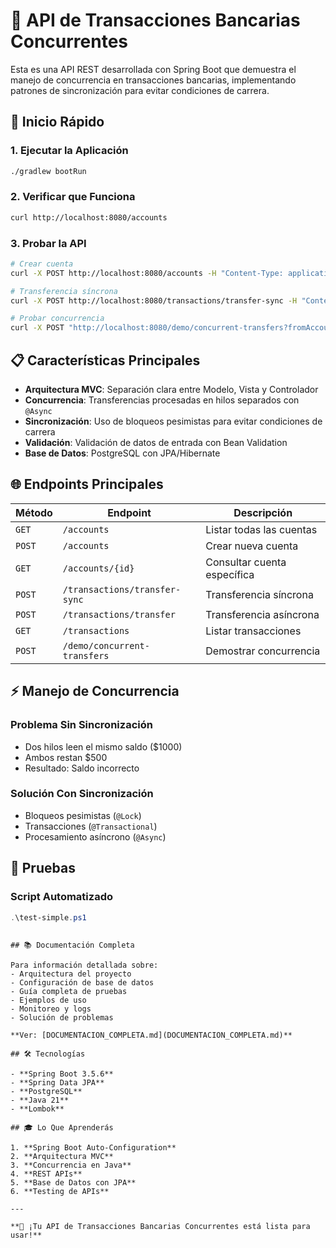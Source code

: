 # 🏦 API de Transacciones Bancarias Concurrentes

Esta es una API REST desarrollada con Spring Boot que demuestra el manejo de concurrencia en transacciones bancarias, implementando patrones de sincronización para evitar condiciones de carrera.

## 🚀 Inicio Rápido

### 1. Ejecutar la Aplicación
```bash
./gradlew bootRun
```

### 2. Verificar que Funciona
```bash
curl http://localhost:8080/accounts
```

### 3. Probar la API
```bash
# Crear cuenta
curl -X POST http://localhost:8080/accounts -H "Content-Type: application/json" -d '{"owner":"Test","initialBalance":1000.00}'

# Transferencia síncrona
curl -X POST http://localhost:8080/transactions/transfer-sync -H "Content-Type: application/json" -d '{"fromAccountId":1,"toAccountId":2,"amount":100.00}'

# Probar concurrencia
curl -X POST "http://localhost:8080/demo/concurrent-transfers?fromAccountId=1&toAccountId=2&amount=10.00&numberOfTransfers=3"
```

## 📋 Características Principales

- **Arquitectura MVC**: Separación clara entre Modelo, Vista y Controlador
- **Concurrencia**: Transferencias procesadas en hilos separados con `@Async`
- **Sincronización**: Uso de bloqueos pesimistas para evitar condiciones de carrera
- **Validación**: Validación de datos de entrada con Bean Validation
- **Base de Datos**: PostgreSQL con JPA/Hibernate

## 🌐 Endpoints Principales

| Método | Endpoint | Descripción |
|--------|----------|-------------|
| `GET` | `/accounts` | Listar todas las cuentas |
| `POST` | `/accounts` | Crear nueva cuenta |
| `GET` | `/accounts/{id}` | Consultar cuenta específica |
| `POST` | `/transactions/transfer-sync` | Transferencia síncrona |
| `POST` | `/transactions/transfer` | Transferencia asíncrona |
| `GET` | `/transactions` | Listar transacciones |
| `POST` | `/demo/concurrent-transfers` | Demostrar concurrencia |

## ⚡ Manejo de Concurrencia

### Problema Sin Sincronización
- Dos hilos leen el mismo saldo ($1000)
- Ambos restan $500
- Resultado: Saldo incorrecto

### Solución Con Sincronización
- Bloqueos pesimistas (`@Lock`)
- Transacciones (`@Transactional`)
- Procesamiento asíncrono (`@Async`)

## 🧪 Pruebas

### Script Automatizado
```powershell
.\test-simple.ps1
```
```

## 📚 Documentación Completa

Para información detallada sobre:
- Arquitectura del proyecto
- Configuración de base de datos
- Guía completa de pruebas
- Ejemplos de uso
- Monitoreo y logs
- Solución de problemas

**Ver: [DOCUMENTACION_COMPLETA.md](DOCUMENTACION_COMPLETA.md)**

## 🛠️ Tecnologías

- **Spring Boot 3.5.6**
- **Spring Data JPA**
- **PostgreSQL**
- **Java 21**
- **Lombok**

## 🎓 Lo Que Aprenderás

1. **Spring Boot Auto-Configuration**
2. **Arquitectura MVC**
3. **Concurrencia en Java**
4. **REST APIs**
5. **Base de Datos con JPA**
6. **Testing de APIs**

---

**🎉 ¡Tu API de Transacciones Bancarias Concurrentes está lista para usar!**
